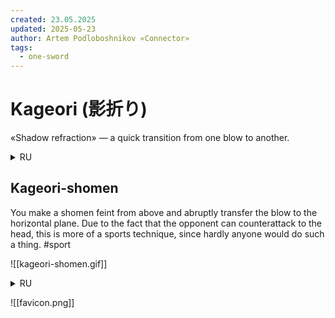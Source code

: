 ```yaml
---
created: 23.05.2025
updated: 2025-05-23
author: Artem Podloboshnikov «Connector»
tags:
  - one-sword
---
```

# Kageori (影折り)
«Shadow refraction» — a quick transition from one blow to another.
<details>
<summary>RU</summary>
«Преломление тени» — быстрый переход от одного удара к другому.
</details>

## Kageori-shomen
You make a shomen feint from above and abruptly transfer the blow to the horizontal plane. Due to the fact that the opponent can counterattack to the head, this is more of a sports technique, since hardly anyone would do such a thing. #sport

![[kageori-shomen.gif]]
<details>
<summary>RU</summary>
Делаешь финт «shomen» сверху и в резко переводишь удар в горизонт. Из-за того, что противник может контратаковать в голову – она больше спортивная, так как вряд ли кто-то стал такое делать.
</details>

![[favicon.png]]